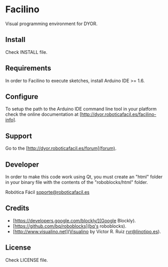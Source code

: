 Facilino
=========

Visual programming environment for DYOR.


Install
-------

Check INSTALL file.


Requirements
------------

In order to Facilino to execute sketches, install Arduino IDE >= 1.6.


Configure
---------

To setup the path to the Arduino IDE command line tool in your platform
check the online documentation at [http://dyor.roboticafacil.es/facilino-info].


Support
-------

Go to the [http://dyor.roboticafacil.es/forum](forum).


Developer
---------

In order to make this code work using Qt, you must create an "html" folder in your binary file with the contents of the "roboblocks/html" folder.

Robótica Fácil <soporte@roboticafacil.es>


Credits
-------

* [https://developers.google.com/blockly/](Google Blockly).
* [https://github.com/bq/roboblocks](bq's roboblocks).
* [http://www.visualino.net](Visualino by Víctor R. Ruiz <rvr@linotipo.es>).


License
-------

Check LICENSE file.

